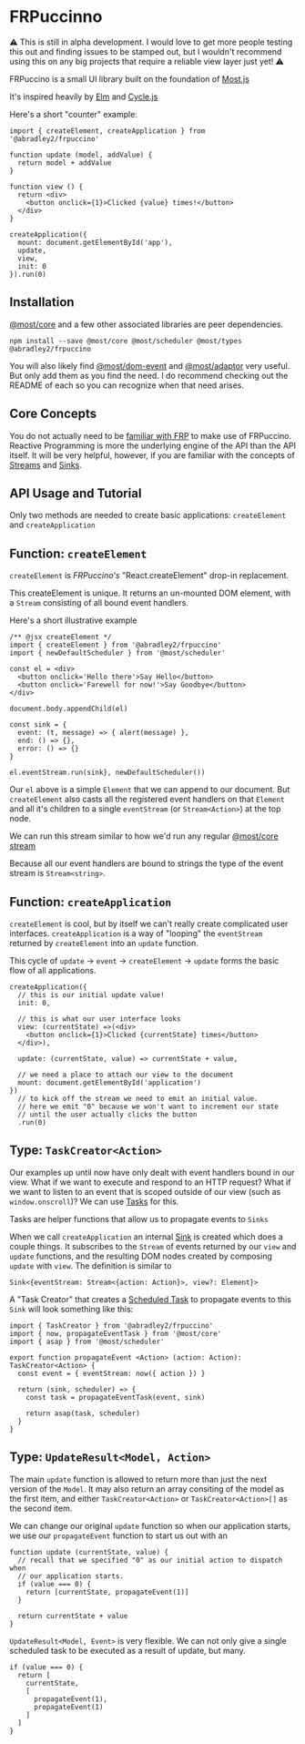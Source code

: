 # FRPuccinno

:warning: This is still in alpha development. I would love to get more people
testing this out and finding issues to be stamped out, but I wouldn't recommend
using this on any big projects that require a reliable view layer just yet! :warning:

FRPuccino is a small UI library built on the foundation of [Most.js](https://github.com/mostjs/core)

It's inspired heavily by [Elm](https://elm-lang.org/) and [Cycle.js](https://cycle.js.org/)

Here's a short "counter" example:
```
import { createElement, createApplication } from '@abradley2/frpuccino'

function update (model, addValue) {
  return model + addValue
}

function view () {
  return <div>
    <button onclick={1}>Clicked {value} times!</button>
  </div>
}

createApplication({
  mount: document.getElementById('app'),
  update,
  view,
  init: 0
}).run(0)
```

## Installation

[@most/core](https://github.com/mostjs/core) and a few other associated libraries
are peer dependencies.


`npm install --save @most/core @most/scheduler @most/types @abradley2/frpuccino`


You will also likely find [@most/dom-event](https://github.com/mostjs/dom-event)
and [@most/adaptor](https://github.com/mostjs/adapter) very useful. But only add
them as you find the need. I do recommend checking out the README of each so you
can recognize when that need arises.

## Core Concepts

You do not actually need to be 
[familiar with FRP](https://www.youtube.com/watch?v=Agu6jipKfYw)
to make use of
FRPuccino. Reactive Programming is more the underlying engine of the API than
the API itself. It will be very helpful, however, if you are familiar with the
concepts of
[Streams](https://mostcore.readthedocs.io/en/latest/api.html#stream)
and
[Sinks](https://mostcore.readthedocs.io/en/latest/api.html#sink).

## API Usage and Tutorial

Only two methods are needed to create basic applications:
`createElement` and `createApplication`

## Function: `createElement`

`createElement` is _FRPuccino's_ "React.createElement" drop-in replacement.

This createElement is unique. It returns an un-mounted DOM element, with
a `Stream` consisting of all bound event handlers.

Here's a short illustrative example
```
/** @jsx createElement */
import { createElement } from '@abradley2/frpuccino'
import { newDefaultScheduler } from '@most/scheduler'

const el = <div>
  <button onclick='Hello there'>Say Hello</button>
  <button onclick='Farewell for now!'>Say Goodbye</button>
</div>

document.body.appendChild(el)

const sink = {
  event: (t, message) => { alert(message) },
  end: () => {},
  error: () => {}
}

el.eventStream.run(sink}, newDefaultScheduler())
```

Our `el` above is a simple `Element` that we can append to our document.
But `createElement` also casts all the registered event handlers on that
`Element` and all it's children to a single `eventStream`
(or `Stream<Action>`) at the top node.

We can run this stream similar to how we'd run any regular
[@most/core stream](https://mostcore.readthedocs.io/en/latest/api.html#running)

Because all our event handlers are bound to strings the type of the event stream
is `Stream<string>`. 

## Function: `createApplication`

`createElement` is cool, but by itself we can't really create complicated 
user interfaces. `createApplication` is a way of "looping" the
`eventStream` returned by `createElement` into an `update` function.

This cycle of `update` -> `event` -> `createElement` -> `update` forms the
basic flow of all applications.

```
createApplication({
  // this is our initial update value!
  init: 0,

  // this is what our user interface looks
  view: (currentState) =>(<div>
    <button onclick={1}>Clicked {currentState} times</button>
  </div>),

  update: (currentState, value) => currentState + value,

  // we need a place to attach our view to the document
  mount: document.getElementById('application')
})
  // to kick off the stream we need to emit an initial value.
  // here we emit "0" because we won't want to increment our state
  // until the user actually clicks the button
  .run(0)
```

## Type: `TaskCreator<Action>`

Our examples up until now have only dealt with event handlers bound
in our view. What if we want to execute and respond to an HTTP request?
What if we want to listen to an event that is scoped outside of our view
(such as `window.onscroll`)? We can use 
[Tasks](https://mostcore.readthedocs.io/en/latest/api.html#tasks) for this.

Tasks are helper functions that allow us to propagate events to `Sinks`

When we call `createApplication` an
internal [Sink](https://mostcore.readthedocs.io/en/latest/api.html#sink)
is created which does a couple things. It subscribes to the `Stream` of
events returned by our `view` and `update` functions, 
and the resulting DOM nodes created by composing `update` with `view`.
The definition is similar to 

```
Sink<{eventStream: Stream<{action: Action}>, view?: Element}>
```

A "Task Creator" that creates a 
[Scheduled Task](https://mostcore.readthedocs.io/en/latest/api.html#scheduledtask)
to propagate events to this `Sink` will
look something like this:
```
import { TaskCreator } from '@abradley2/frpuccino'
import { now, propagateEventTask } from '@most/core'
import { asap } from '@most/scheduler'

export function propagateEvent <Action> (action: Action): TaskCreator<Action> {
  const event = { eventStream: now({ action }) }

  return (sink, scheduler) => {
    const task = propagateEventTask(event, sink)

    return asap(task, scheduler)
  }
}
```

## Type: `UpdateResult<Model, Action>`

The main `update` function is allowed to return more than just the next version
of the `Model`. It may also return an array consiting of the model as the first
item, and either `TaskCreator<Action>` or `TaskCreator<Action>[]` as the
second item.

We can change our original `update` function so when our application starts,
we use our `propagateEvent` function to start us out with an

```
function update (currentState, value) {
  // recall that we specified "0" as our initial action to dispatch when
  // our application starts.
  if (value === 0) {
    return [currentState, propagateEvent(1)]
  }

  return currentState + value
}
```

`UpdateResult<Model, Event>` is very flexible. We can not only give a single
scheduled task to be executed as a result of update, but many.

```
if (value === 0) {
  return [
    currentState,
    [
      propagateEvent(1),
      propagateEvent(1)
    ]
  ]
}
```